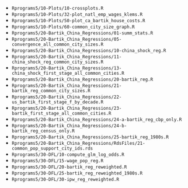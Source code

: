 * `Rprograms5/10-Plots/10-crossplots.R`
* `Rprograms5/10-Plots/32-plot_natl_emp_wages_klems.R`
* `Rprograms5/10-Plots/50-plot_ca_bartik_house_costs.R`
* `Rprograms5/10-Plots/60-common_city_size_graph.R`
* `Rprograms5/20-Bartik_China_Regressions/01-summ_stats.R`
* `Rprograms5/20-Bartik_China_Regressions/05-convergence_all_common_city_sizes.R`
* `Rprograms5/20-Bartik_China_Regressions/10-china_shock_reg.R`
* `Rprograms5/20-Bartik_China_Regressions/11-china_shock_reg_common_city_sizes.R`
* `Rprograms5/20-Bartik_China_Regressions/13-china_shock_first_stage_all_common_cities.R`
* `Rprograms5/20-Bartik_China_Regressions/20-bartik_reg.R`
* `Rprograms5/20-Bartik_China_Regressions/21-bartik_reg_common_city_sizes.R`
* `Rprograms5/20-Bartik_China_Regressions/22-us_bartik_first_stage_f_by_decade.R`
* `Rprograms5/20-Bartik_China_Regressions/23-bartik_first_stage_all_common_cities.R`
* `Rprograms5/20-Bartik_China_Regressions/24-a-bartik_reg_cbp_only.R`
* `Rprograms5/20-Bartik_China_Regressions/24-b-bartik_reg_census_only.R`
* `Rprograms5/20-Bartik_China_Regressions/25-bartik_reg_1980s.R`
* `Rprograms5/20-Bartik_China_Regressions/RdsFiles/21-common_pop_support_city_ids.rds`
* `Rprograms5/30-DFL/10-compute_glm_log_odds.R`
* `Rprograms5/30-DFL/15-wage_pop_reg.R`
* `Rprograms5/30-DFL/20-bartik_reg_reweighted.R`
* `Rprograms5/30-DFL/25-bartik_reg_reweighted_1980s.R`
* `Rprograms5/30-DFL/30-ipw_reg_reweighted.R`
